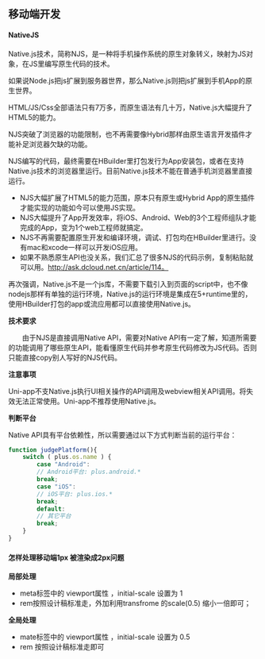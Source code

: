 ## 移动端开发

#### NativeJS

Native.js技术，简称NJS，是一种将手机操作系统的原生对象转义，映射为JS对象，在JS里编写原生代码的技术。

如果说Node.js把js扩展到服务器世界，那么Native.js则把js扩展到手机App的原生世界。

HTML/JS/Css全部语法只有7万多，而原生语法有几十万，Native.js大幅提升了HTML5的能力。

NJS突破了浏览器的功能限制，也不再需要像Hybrid那样由原生语言开发插件才能补足浏览器欠缺的功能。

NJS编写的代码，最终需要在HBuilder里打包发行为App安装包，或者在支持Native.js技术的浏览器里运行。目前Native.js技术不能在普通手机浏览器里直接运行。

- NJS大幅扩展了HTML5的能力范围，原本只有原生或Hybrid App的原生插件才能实现的功能如今可以使用JS实现。
- NJS大幅提升了App开发效率，将iOS、Android、Web的3个工程师组队才能完成的App，变为1个web工程师就搞定。
- NJS不再需要配置原生开发和编译环境，调试、打包均在HBuilder里进行。没有mac和xcode一样可以开发iOS应用。
- 如果不熟悉原生API也没关系，我们汇总了很多NJS的代码示例，复制粘贴就可以用。http://ask.dcloud.net.cn/article/114。

再次强调，Native.js不是一个js库，不需要下载引入到页面的script中，也不像nodejs那样有单独的运行环境，Native.js的运行环境是集成在5+runtime里的，使用HBuilder打包的app或流应用都可以直接使用Native.js。

**技术要求**

  由于NJS是直接调用Native API，需要对Native API有一定了解，知道所需要的功能调用了哪些原生API，能看懂原生代码并参考原生代码修改为JS代码。否则只能直接copy别人写好的NJS代码。

**注意事项**

​		Uni-app不支Native.js执行UI相关操作的API调用及webview相关API调用。将失效无法正常使用。Uni-app不推荐使用Native.js。

**判断平台**

Native API具有平台依赖性，所以需要通过以下方式判断当前的运行平台：

```javascript
function judgePlatform(){  
    switch ( plus.os.name ) {  
        case "Android":  
        // Android平台: plus.android.*  
        break;  
        case "iOS":  
        // iOS平台: plus.ios.*  
        break;  
        default:  
        // 其它平台  
        break;  
    }  
}
```



#### 怎样处理移动端1px 被渲染成2px问题

**局部处理**

- meta标签中的 viewport属性 ，initial-scale 设置为 1
- rem按照设计稿标准走，外加利用transfrome 的scale(0.5) 缩小一倍即可；

**全局处理**

- mate标签中的 viewport属性 ，initial-scale 设置为 0.5
- rem 按照设计稿标准走即可
  